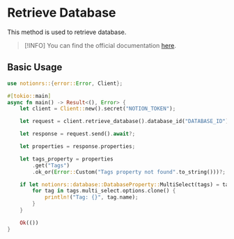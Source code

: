 # Retrieve Database

This method is used to retrieve database.

> [!INFO]
> You can find the official documentation [here](https://developers.notion.com/reference/retrieve-a-database).

## Basic Usage

```rs
use notionrs::{error::Error, Client};

#[tokio::main]
async fn main() -> Result<(), Error> {
    let client = Client::new().secret("NOTION_TOKEN");

    let request = client.retrieve_database().database_id("DATABASE_ID");

    let response = request.send().await?;

    let properties = response.properties;

    let tags_property = properties
        .get("Tags")
        .ok_or(Error::Custom("Tags property not found".to_string()))?;

    if let notionrs::database::DatabaseProperty::MultiSelect(tags) = tags_property {
        for tag in tags.multi_select.options.clone() {
            println!("Tag: {}", tag.name);
        }
    }

    Ok(())
}
```
